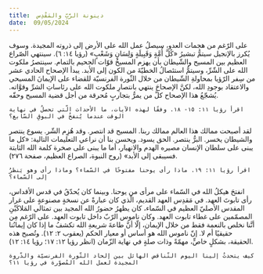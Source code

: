 ```yaml
---
title:  دينونة الرَّبِّ والمَقْدِس
date:  09/05/2024
---
```


على الرّغم من هجمات العدو، سيصلُ عمل الله على الأرض إلى ذروته المجيدة. وسوف يُكرز بالإنجيل سيتمُّ تبشيرُ «كُلَّ أُمَّةٍ وَقَبِيلَةٍ وَلِسَانٍ وَشَعْبٍ» (رؤيا ١٤: ٦).  سينتهي الصّراع العظيم بين المسيح والشّيطان بأن يهزم المسيحُ قوّات الجحيم بالتمام. سينتصرُ ملكوت الله على الشّرِّ، وسيتمُّ استئصالُ الخطيّةَ من الكون إلى الأبد. يبدأ الإصحاح الحادي عشر من سِفر الرّؤيا بمحاولةِ الشّيطان من خلال الثّورة الفرنسيّة للقضاء على الإيمانَ المسيحي والاعتقاد بوجودِ الله، لكنَّ الإصحاحَ ينتهي بانتصارِ ملكوت الله على رئاساتِ الشرِّ وقوَّاته. يُشجّعُ هذا الإصحاح كلَّ من يمرُّ بتجاربٍ مُحرقة من أجل قضية المسيح وحقّه.

`اقرأ رؤيا ١١: ١٥- ١٨. وفقًا لهذه الآيات، ما الأحداث الّتي تحصلُ في نهاية الوقت عندما يُنفخُ في البوقِ السّابع؟`

لقد أصبحت ممالك هذا العالم ممالك ربنا. المسيح قد انتصر. وقد هُزِم الشّر. يسوع ينتصر والشيطان يخسر. البرُّ ينتصر. الحق يسود. ويحسن بنا أن نراعي التعليمات التالية: «كل ما يبنى على سلطان الإنسان مصيره الهدم والانهيار، أما ما يبنى على صخرة كلمة الله الثابتة فسيبقى إلى الأبد» (روح النبوة، الصراع العظيم، صفحة ٢٧٦).

`اقرأ رؤيا ١١: ١٩. ماذا رأى يوحنا مفتوحًا في السّماء؟ وماذا رأى وهو يَنظرُ إلى السّماء؟`

انفتحَ هيكلُ الله في السّماء على مرأى من يوحنا. وبينما كان يُحدّقُ في قدس الأقداس، رأى تابوتَ العهد. في مَقدِس العهد القديم، الّذي كان عبارةً عن نسخةٍ مصنوعةٍ على غرار المقدس الأصليّ العظيم في السّماء، كان يظهرُ حضورُ الله المجيد بين تمثالي المَلاكَيْنِ المصمّمين على غطاء تابوت العهد. وكان ناموس الرّبّ داخل تابوت العهد. على الرّغم مِن أنَّنا نخلص بالنعمة فقط من خلال الإيمان، إلّا أنَّ طاعةَ شريعةِ الله تكشفُ ما إذا كان إيمانُنا حقيقيًا أم لا. إنّ ناموس الله هو أساس أو معيار الحكم (يعقوب ٢: ١٢). وتُصبح هذه الحقيقة، بشكلٍ خاصٍّ، مهمّةً وذات صلةٍ في نهاية الزّمان (انظر رؤيا ١٢: ١٧؛ رؤيا ١٤: ١٢).

`كيف يتحدثُ إلينا اليوم التّناقض الهائل بين إلحاد الثّورة الفرنسيّة والذّروة المجيدة لعمل الله المُصوّرة في رؤيا ١١؟`